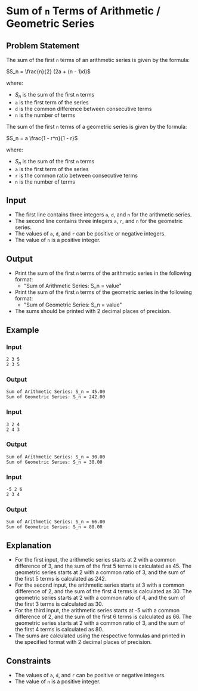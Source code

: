 # Sum of `n` Terms of Arithmetic / Geometric Series

## Problem Statement

The sum of the first `n` terms of an arithmetic series is given by the formula:

$S_n = \frac{n}{2} (2a + (n - 1)d)$

where:

- $S_n$ is the sum of the first `n` terms
- `a` is the first term of the series
- `d` is the common difference between consecutive terms
- `n` is the number of terms

The sum of the first `n` terms of a geometric series is given by the formula:

$S_n = a \frac{1 - r^n}{1 - r}$

where:

- $S_n$ is the sum of the first `n` terms
- `a` is the first term of the series
- `r` is the common ratio between consecutive terms
- `n` is the number of terms

## Input

- The first line contains three integers `a`, `d`, and `n` for the arithmetic series.
- The second line contains three integers `a`, `r`, and `n` for the geometric series.
- The values of `a`, `d`, and `r` can be positive or negative integers.
- The value of `n` is a positive integer.

## Output

- Print the sum of the first `n` terms of the arithmetic series in the following format:
  - "Sum of Arithmetic Series: S_n = value"
- Print the sum of the first `n` terms of the geometric series in the following format:
  - "Sum of Geometric Series: S_n = value"
- The sums should be printed with 2 decimal places of precision.

## Example

### Input

```
2 3 5
2 3 5
```

### Output

```
Sum of Arithmetic Series: S_n = 45.00
Sum of Geometric Series: S_n = 242.00
```

### Input

```
3 2 4
2 4 3
```

### Output

```
Sum of Arithmetic Series: S_n = 30.00
Sum of Geometric Series: S_n = 30.00
```

### Input

```
-5 2 6
2 3 4
```

### Output

```
Sum of Arithmetic Series: S_n = 66.00
Sum of Geometric Series: S_n = 80.00
```

## Explanation

- For the first input, the arithmetic series starts at 2 with a common difference of 3, and the sum of the first 5 terms is calculated as 45. The geometric series starts at 2 with a common ratio of 3, and the sum of the first 5 terms is calculated as 242.
- For the second input, the arithmetic series starts at 3 with a common difference of 2, and the sum of the first 4 terms is calculated as 30. The geometric series starts at 2 with a common ratio of 4, and the sum of the first 3 terms is calculated as 30.
- For the third input, the arithmetic series starts at -5 with a common difference of 2, and the sum of the first 6 terms is calculated as 66. The geometric series starts at 2 with a common ratio of 3, and the sum of the first 4 terms is calculated as 80.
- The sums are calculated using the respective formulas and printed in the specified format with 2 decimal places of precision.

## Constraints

- The values of `a`, `d`, and `r` can be positive or negative integers.
- The value of `n` is a positive integer.
